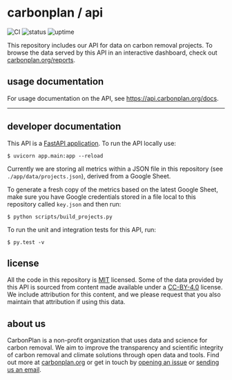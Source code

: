 # carbonplan / api

![CI](https://github.com/carbonplan/api/workflows/CI/badge.svg)
![status](https://badgen.net/uptime-robot/status/m784948136-95d37dbf3887fb1e45468070)
![uptime](https://badgen.net/uptime-robot/month/m784948136-95d37dbf3887fb1e45468070)

This repository includes our API for data on carbon removal projects. To browse the data served by this API in an interactive dashboard, check out [carbonplan.org/reports](https://carbonplan.org/reports).

## usage documentation

For usage documentation on the API, see https://api.carbonplan.org/docs.

-----

## developer documentation

This API is a [FastAPI application](https://fastapi.tiangolo.com/). To run the API locally use:

```shell
$ uvicorn app.main:app --reload
```

Currently we are storing all metrics within a JSON file in this repository (see `./app/data/projects.json`), derived from a Google Sheet.

To generate a fresh copy of the metrics based on the latest Google Sheet, make sure you have Google credentials stored in a file local to this repository called `key.json` and then run:

```shell
$ python scripts/build_projects.py
```

To run the unit and integration tests for this API, run:

```shell
$ py.test -v
```

## license

All the code in this repository is [MIT](https://choosealicense.com/licenses/mit/) licensed. Some of the data provided by this API is sourced from content made available under a [CC-BY-4.0](https://choosealicense.com/licenses/cc-by-4.0/) license. We include attribution for this content, and we please request that you also maintain that attribution if using this data.

## about us

CarbonPlan is a non-profit organization that uses data and science for carbon removal. We aim to improve the transparency and scientific integrity of carbon removal and climate solutions through open data and tools. Find out more at [carbonplan.org](https://carbonplan.org/) or get in touch by [opening an issue](https://github.com/carbonplan/api/issues/new) or [sending us an email](mailto:hello@carbonplan.org).
